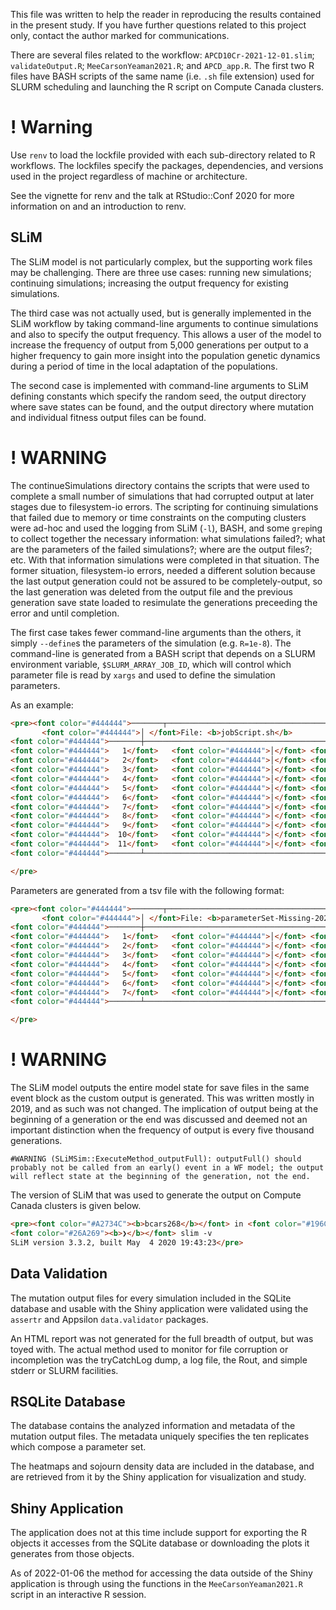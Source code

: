 This file was written to help the reader in reproducing the results contained in the present study. If you have further questions related to this project only, contact the author marked for communications.

There are several files related to the workflow: `APCD10Cr-2021-12-01.slim`; `validateOutput.R`; `MeeCarsonYeaman2021.R`; and `APCD_app.R`. The first two R files have BASH scripts of the same name (i.e. `.sh` file extension) used for SLURM scheduling and launching the R script on Compute Canada clusters.

# ! Warning
Use `renv` to load the lockfile provided with each sub-directory related to R workflows. The lockfiles specify the packages, dependencies, and versions used in the project regardless of machine or architecture.

See the vignette for renv and the talk at RStudio::Conf 2020 for more information on and an introduction to renv.

## SLiM
The SLiM model is not particularly complex, but the supporting work files may be challenging. There are three use cases: running new simulations; continuing simulations; increasing the output frequency for existing simulations.

The third case was not actually used, but is generally implemented in the SLiM workflow by taking command-line arguments to continue simulations and also to specify the output frequency. This allows a user of the model to increase the frequency of output from 5,000 generations per output to a higher frequency to gain more insight into the population genetic dynamics during a period of time in the local adaptation of the populations.

The second case is implemented with command-line arguments to SLiM defining constants which specify the random seed, the output directory where save states can be found, and the output directory where mutation and individual fitness output files can be found.

# ! WARNING
The continueSimulations directory contains the scripts that were used to complete a small number of simulations that had corrupted output at later stages due to filesystem-io errors.
The scripting for continuing simulations that failed due to memory or time constraints on the computing clusters were ad-hoc and used the logging from SLiM (`-l`), BASH, and some `grep`ing to collect together the necessary information: what simulations failed?; what are the parameters of the failed simulations?; where are the output files?; etc. With that information simulations were completed in that situation. The former situation, filesystem-io errors, needed a different solution because the last output generation could not be assured to be completely-output, so the last generation was deleted from the output file and the previous generation save state loaded to resimulate the generations preceeding the error and until completion.

The first case takes fewer command-line arguments than the others, it simply `--define`s the parameters of the simulation (e.g. `R=1e-8`). The command-line is generated from a BASH script that depends on a SLURM environment variable, `$SLURM_ARRAY_JOB_ID`, which will control which parameter file is read by `xargs` and used to define the simulation parameters.

As an example:
```html
<pre><font color="#444444">───────┬──────────────────────────────────────────────────────────────────────────────────────────────────────────────────────────────────────────────────────────────────────────────────────────────────────────────────────────────────────</font>
       <font color="#444444">│ </font>File: <b>jobScript.sh</b>
<font color="#444444">───────┼──────────────────────────────────────────────────────────────────────────────────────────────────────────────────────────────────────────────────────────────────────────────────────────────────────────────────────────────────────</font>
<font color="#444444">   1</font>   <font color="#444444">│</font> <font color="#767676">#!/bin/bash</font>
<font color="#444444">   2</font>   <font color="#444444">│</font> <font color="#767676">#SBATCH --array=1-6</font>
<font color="#444444">   3</font>   <font color="#444444">│</font> <font color="#767676">#SBATCH --time=06-12:00:00</font>
<font color="#444444">   4</font>   <font color="#444444">│</font> <font color="#767676">#SBATCH --mem-per-cpu=9G</font>
<font color="#444444">   5</font>   <font color="#444444">│</font> <font color="#767676">#SBATCH --ntasks=1</font>
<font color="#444444">   6</font>   <font color="#444444">│</font> <font color="#767676">#SBATCH --no-kill</font>
<font color="#444444">   7</font>   <font color="#444444">│</font> <font color="#767676">#SBATCH --job-name=&quot;nTenThousand-MissingParams-2021-12-22.txt&quot;</font>
<font color="#444444">   8</font>   <font color="#444444">│</font> <font color="#767676">#SBATCH --mail-type=TIME_LIMIT_90,ARRAY_TASKS,FAIL</font>
<font color="#444444">   9</font>   <font color="#444444">│</font> <font color="#767676">#SBATCH --mail-user=bcars268@mtroyal.ca</font>
<font color="#444444">  10</font>   <font color="#444444">│</font> <font color="#FFFFFF">slim</font><font color="#FF8700"> -m -l</font><font color="#FFFFFF"> `xargs</font><font color="#FF8700"> -a</font><font color="#FFFFFF"> params_${SLURM_ARRAY_TASK_ID}` APCD10Cr-2021-12-22.slim</font>
<font color="#444444">  11</font>   <font color="#444444">│</font> <font color="#767676"># To have replicates, this job should merely be submitted ten times for ease.</font>
<font color="#444444">───────┴──────────────────────────────────────────────────────────────────────────────────────────────────────────────────────────────────────────────────────────────────────────────────────────────────────────────────────────────────────</font>

</pre>
```

Parameters are generated from a tsv file with the following format:
```html
<pre><font color="#444444">───────┬──────────────────────────────────────────────────────────────────────────────────────────────────────────────────────────────────────────────────────────────────────────────────────────────────────────────────────────────────────</font>
       <font color="#444444">│ </font>File: <b>parameterSet-Missing-2021-12-18.txt</b>
<font color="#444444">───────┼──────────────────────────────────────────────────────────────────────────────────────────────────────────────────────────────────────────────────────────────────────────────────────────────────────────────────────────────────────</font>
<font color="#444444">   1</font>   <font color="#444444">│</font> <font color="#FFFFFF">R   muAP    N   m   phi muCD    sAP r   sCD outputEveryNGenerations</font>
<font color="#444444">   2</font>   <font color="#444444">│</font> <font color="#FFFFFF">1e-7    1e-4    10000   0.001   0.5 1e-8    c(-0.0625,0,0.0625) 0.000001    (-m)    5000</font>
<font color="#444444">   3</font>   <font color="#444444">│</font> <font color="#FFFFFF">                        c(-0.0833,0,0.0833)</font>
<font color="#444444">   4</font>   <font color="#444444">│</font> <font color="#FFFFFF">                        c(-0.1,0,0.1)</font>
<font color="#444444">   5</font>   <font color="#444444">│</font> <font color="#FFFFFF">                        c(-0.1666,0,0.1666)</font>
<font color="#444444">   6</font>   <font color="#444444">│</font> <font color="#FFFFFF">                        c(-0.25,0,0.25)</font>
<font color="#444444">   7</font>   <font color="#444444">│</font> <font color="#FFFFFF">                        c(-0.5,0,0.5)</font>
<font color="#444444">───────┴──────────────────────────────────────────────────────────────────────────────────────────────────────────────────────────────────────────────────────────────────────────────────────────────────────────────────────────────────────</font>

</pre>
```

# ! WARNING
The SLiM model outputs the entire model state for save files in the same event block as the custom output is generated. This was written mostly in 2019, and as such was not changed. The implication of output being at the beginning of a generation or the end was discussed and deemed not an important distinction when the frequency of output is every five thousand generations.
```
#WARNING (SLiMSim::ExecuteMethod_outputFull): outputFull() should probably not be called from an early() event in a WF model; the output will reflect state at the beginning of the generation, not the end.
```

The version of SLiM that was used to generate the output on Compute Canada clusters is given below.
```html
<pre><font color="#A2734C"><b>bcars268</b></font> in <font color="#196C46"><b>gra-login2</b></font> in <font color="#2AA1B3"><b>~/bin</b></font> 
<font color="#26A269"><b>❯</b></font> slim -v
SLiM version 3.3.2, built May  4 2020 19:43:23</pre>
```

## Data Validation
The mutation output files for every simulation included in the SQLite database and usable with the Shiny application were validated using the `assertr` and Appsilon `data.validator` packages.

An HTML report was not generated for the full breadth of output, but was toyed with. The actual method used to monitor for file corruption or incompletion was the tryCatchLog dump, a log file, the Rout, and simple stderr or SLURM facilities.

## RSQLite Database
The database contains the analyzed information and metadata of the mutation output files. The metadata uniquely specifies the ten replicates which compose a parameter set.

The heatmaps and sojourn density data are included in the database, and are retrieved from it by the Shiny application for visualization and study.

## Shiny Application
The application does not at this time include support for exporting the R objects it accesses from the SQLite database or downloading the plots it generates from those objects.

As of 2022-01-06 the method for accessing the data outside of the Shiny application is through using the functions in the `MeeCarsonYeaman2021.R` script in an interactive R session.
